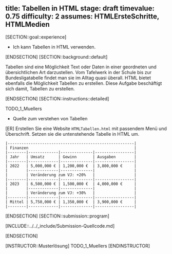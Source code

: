 title: Tabellen in HTML
stage: draft
timevalue: 0.75
difficulty: 2
assumes: HTMLErsteSchritte, HTMLMedien
---
[SECTION::goal::experience]

- Ich kann Tabellen in HTML verwenden.

[ENDSECTION]
[SECTION::background::default]

Tabellen sind eine Möglichkeit Text oder Daten in einer geordneten und übersichtlichen Art darzustellen. 
Vom Tafelwerk in der Schule bis zur Bundesligatabelle findet man sie im Alltag quasi überall. 
HTML bietet ebenfalls die Möglichkeit Tabellen zu erstellen. 
Diese Aufgabe beschäftigt sich damit, Tabellen zu erstellen.

[ENDSECTION]
[SECTION::instructions::detailed]

TODO_1_Muellers

- Quelle zum verstehen von Tabellen


[ER] Erstellen Sie eine Website `HTMLTabellen.html` mit passendem Menü und Überschrift. 
Setzen sie die untenstehende Tabelle in HTML um.

```text
|-------------------------------------------------------|
| Finanzen                                              |
|--------|-------------|--------------|-----------------|
| Jahr   | Umsatz      | Gewinn       | Ausgaben        |
|--------|-------------|--------------|-----------------|
| 2022   | 5,000,000 € | 1,200,000 €  | 3,800,000 €     |
|        |-------------|--------------|                 |
|        | Veränderung zum VJ: +20%   |                 |
|--------|-------------|--------------|-----------------|
| 2023   | 6,500,000 € | 1,500,000 €  | 4,000,000 €     |
|        |-------------|--------------|                 |
|        | Veränderung zum VJ: +30%   |                 |
|--------|-------------|--------------|-----------------|
| Mittel | 5,750,000 € | 1,350,000 €  | 3,900,000 €     |
|--------|-------------|--------------|-----------------|
```


[ENDSECTION]
[SECTION::submission::program]

[INCLUDE::../../_include/Submission-Quellcode.md]

[ENDSECTION]

[INSTRUCTOR::Musterlösung]
TODO_1_Muellers
[ENDINSTRUCTOR]
